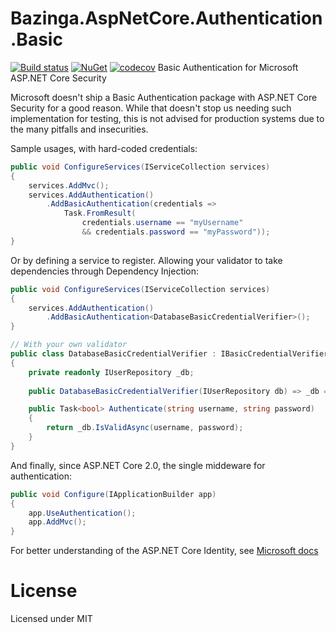 # Bazinga.AspNetCore.Authentication.Basic 
[![Build status](https://ci.appveyor.com/api/projects/status/hnl0ixy7oa7mrq7x/branch/master?svg=true)](https://ci.appveyor.com/project/bruno-garcia/bazinga-aspnetcore-authentication-basic/branch/master) [![NuGet](https://img.shields.io/nuget/v/Bazinga.AspNetCore.Authentication.Basic.svg)](https://www.nuget.org/packages/Bazinga.AspNetCore.Authentication.Basic/)
[![codecov](https://codecov.io/gh/bruno-garcia/Bazinga.AspNetCore.Authentication.Basic/branch/master/graph/badge.svg)](https://codecov.io/gh/bruno-garcia/Bazinga.AspNetCore.Authentication.Basic)
Basic Authentication for Microsoft ASP.NET Core Security

Microsoft doesn't ship a Basic Authentication package with ASP.NET Core Security for a good reason.
While that doesn't stop us needing such implementation for testing, this is not advised for production systems due to the many pitfalls and insecurities.

Sample usages, with hard-coded credentials:

```csharp
public void ConfigureServices(IServiceCollection services)
{
    services.AddMvc();
    services.AddAuthentication()
        .AddBasicAuthentication(credentials => 
            Task.FromResult(
                credentials.username == "myUsername" 
                && credentials.password == "myPassword"));
}
```

Or by defining a service to register. Allowing your validator to take dependencies through Dependency Injection:

```csharp
public void ConfigureServices(IServiceCollection services)
{
    services.AddAuthentication()
        .AddBasicAuthentication<DatabaseBasicCredentialVerifier>();
}

// With your own validator
public class DatabaseBasicCredentialVerifier : IBasicCredentialVerifier
{
    private readonly IUserRepository _db;
    
    public DatabaseBasicCredentialVerifier(IUserRepository db) => _db = db;

    public Task<bool> Authenticate(string username, string password)
    {
        return _db.IsValidAsync(username, password);
    }
}
```

And finally, since ASP.NET Core 2.0, the single middeware for authentication:

```csharp
public void Configure(IApplicationBuilder app)
{
    app.UseAuthentication();
    app.AddMvc();
}
```

For better understanding of the ASP.NET Core Identity, see [Microsoft docs](https://docs.microsoft.com/en-us/aspnet/core/security/authentication/identity)
# License

Licensed under MIT
